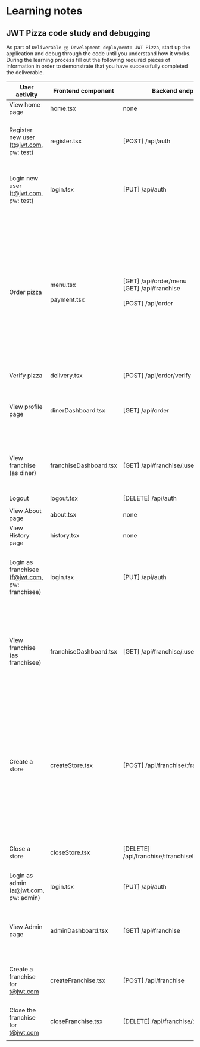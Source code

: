 # Learning notes



## JWT Pizza code study and debugging

As part of `Deliverable ⓵ Development deployment: JWT Pizza`, start up the application and debug through the code until you understand how it works. During the learning process fill out the following required pieces of information in order to demonstrate that you have successfully completed the deliverable.

| User activity                                       | Frontend component | Backend endpoints | Database SQL |
| --------------------------------------------------- | ------------------ | ----------------- | ------------ |
| View home page                                      |      home.tsx      |       none        |    none      |
| Register new user<br/>(t@jwt.com, pw: test)         |       register.tsx             | [POST] /api/auth |    **addUser(user)** </br> insert user `INSERT INTO user (name, email, password) VALUES (?, ?, ?)` <br/>  insert user role `INSERT INTO userRole (userId, role, objectId) VALUES (?, ?, ?)`                          |              
| Login new user<br/>(t@jwt.com, pw: test)            |    login.tsx       |  [PUT]  /api/auth |   **getUser(user)** <br/> get user to check password `SELECT * FROM user WHERE email=?`</br> get role with  <br/>`SELECT * FROM userRole WHERE userId=?`       |
| Order pizza                                         |         menu.tsx <br/><br/> payment.tsx          |   [GET] /api/order/menu <br/>  [GET] /api/franchise <br/> <br/> [POST] /api/order         | MENU </br> **getMenu()** </br> `SELECT * FROM menu`  <br/> **getFranchise(user id)** <br/> get list of franchises  `SELECT id, name FROM franchise` <br/> get stores from each franchise  `SELECT id, name FROM store WHERE franchiseId=?`   <br/><br/> PAYMENT </br>**addDinerOrder(user, orderReq)** <br/> add order to diner `INSERT INTO dinerOrder (dinerId, franchiseId, storeId, date) VALUES (?, ?, ?, now())` <br/> add each item to an order `INSERT INTO orderItem (orderId, menuId, description, price) VALUES (?, ?, ?, ?)`  |
| Verify pizza                                        |        delivery.tsx            |    [POST] /api/order/verify             |      None        |
| View profile page                                   |       dinerDashboard.tsx             |        [GET] /api/order           |     **getOrders(user, page = 1)** </br> get orders  `SELECT id, franchiseId, storeId, date FROM dinerOrder WHERE dinerId=? LIMIT ${offset}` </br> get items from each order `SELECT id, menuId, description, price FROM orderItem WHERE orderId=?`    |
| View franchise<br/>(as diner)                       |   franchiseDashboard.tsx                 |     [GET] /api/franchise/:userId             |      **getUserFranchise(userId)**   </br> `SELECT objectId FROM userRole WHERE role='franchisee' AND userId=?` - diner has no franchise, getuserFranchise returns after this sql      |
| Logout                                              |      logout.tsx | [DELETE]  /api/auth  |      logoutUser() `DELETE FROM auth WHERE token=?`        |
| View About page                                     |           about.tsx         |     none              |     none         |
| View History page                                   |          history.tsx          |     none              |      none        |
| Login as franchisee<br/>(f@jwt.com, pw: franchisee) |        login.tsx            |      [PUT] /api/auth             |  ***same login***  -- **getUser(user)** <br/> get user to check password `SELECT * FROM user WHERE email=?`</br> get role with  <br/>`SELECT * FROM userRole WHERE userId=?    |
| View franchise<br/>(as franchisee)                  |         franchiseDashboard.tsx           |         [GET] /api/franchise/:userId           |      **getUserFranchise(userId)**  </br> get franchiseIds `SELECT objectId FROM userRole WHERE role='franchisee' AND userId=?` <br/>  get franchises `SELECT id, name FROM franchise WHERE id in (${franchiseIds.join(',')})`   </br> </br> *thengetUserFranchise  calls getfranchise()  on each franchise*|
| Create a store                                      |        createStore.tsx            |     [POST] /api/franchise/:franchiseId/store          |    getFranchise()<br/> `SELECT u.id, u.name, u.email FROM userRole AS ur JOIN user AS u ON u.id=ur.userId WHERE ur.objectId=? AND ur.role='franchisee'` </br>   `SELECT s.id, s.name, COALESCE(SUM(oi.price), 0) AS totalRevenue FROM dinerOrder AS do JOIN orderItem AS oi ON do.id=oi.orderId RIGHT JOIN store AS s ON s.id=do.storeId WHERE s.franchiseId=? GROUP BY s.id`  <br/></br>  createStore() <br/>`INSERT INTO store (franchiseId, name) VALUES (?, ?)` |
| Close a store                                       |     closeStore.tsx               |    [DELETE] /api/franchise/:franchiseId/store/:storeId               |    getFranchise() see above </br></br> deleteStore() `DELETE FROM store WHERE franchiseId=? AND id=?`         |
| Login as admin<br/>(a@jwt.com, pw: admin)           |       login.tsx             |      [PUT]  /api/auth             |    `SELECT * FROM user WHERE email=?` <br/>    `SELECT * FROM userRole WHERE userId=?`           |
| View Admin page                                     |        adminDashboard.tsx            |     [GET] /api/franchise              |     `SELECT id, name FROM franchise SELECT u.id, u.name, u.email FROM userRole AS ur JOIN user AS u ON u.id=ur.userId WHERE ur.objectId=? AND ur.role='franchisee'` <br/>  `SELECT id, name FROM store WHERE franchiseId=?`  |
| Create a franchise for t@jwt.com                    |      createFranchise.tsx              |     [POST] /api/franchise              |     `SELECT id, name FROM user WHERE email=?`  <br/>  `INSERT INTO franchise (name) VALUES (?)`  <br/>  `INSERT INTO userRole (userId, role, objectId) VALUES (?, ?, ?)`   |
| Close the franchise for t@jwt.com                   |        closeFranchise.tsx            |  [DELETE] /api/franchise/:franchiseId                |         `DELETE FROM store WHERE franchiseId=?`  <br/> `DELETE FROM userRole WHERE objectId=?` <br/> `DELETE FROM franchise WHERE id=?`     |


